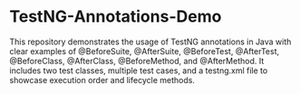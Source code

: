 # TestNG-Annotations-Demo
This repository demonstrates the usage of TestNG annotations in Java with clear examples of @BeforeSuite, @AfterSuite, @BeforeTest, @AfterTest, @BeforeClass, @AfterClass, @BeforeMethod, and @AfterMethod. It includes two test classes, multiple test cases, and a testng.xml file to showcase execution order and lifecycle methods.
